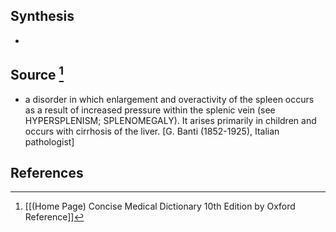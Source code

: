 ## Synthesis
- 
## Source [^1]
- a disorder in which enlargement and overactivity of the spleen occurs as a result of increased pressure within the splenic vein (see HYPERSPLENISM; SPLENOMEGALY). It arises primarily in children and occurs with cirrhosis of the liver. \[G. Banti (1852-1925), Italian pathologist]
## References

[^1]: [[(Home Page) Concise Medical Dictionary 10th Edition by Oxford Reference]]